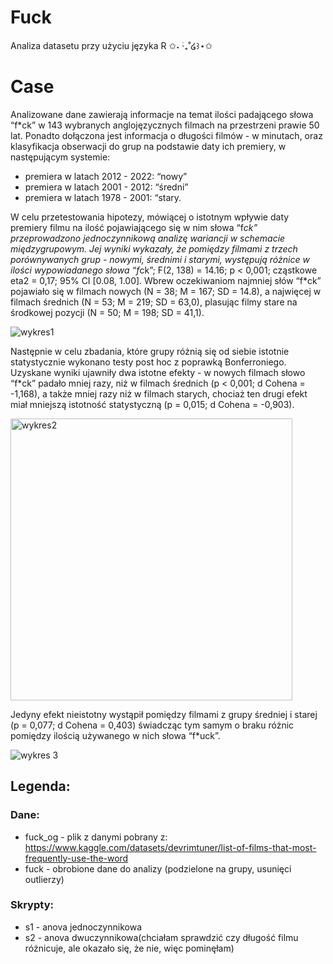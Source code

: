 # Fuck
Analiza datasetu przy użyciu języka R ✩˖ ࣪‧₊˚໒꒱⋆✩
# Case
Analizowane dane zawierają informacje na temat ilości padającego słowa “f*ck” w 143 wybranych anglojęzycznych filmach na przestrzeni prawie 50 lat. Ponadto dołączona jest informacja o długości filmów - w minutach, oraz klasyfikacja obserwacji do grup na podstawie daty ich premiery, w następującym systemie:
-	premiera w latach 2012 - 2022: “nowy”
-	premiera w latach 2001 - 2012: “średni”
-	premiera w latach 1978 - 2001: “stary.

W celu przetestowania hipotezy, mówiącej o istotnym wpływie daty premiery filmu na ilość pojawiającego się w nim słowa “f*ck” przeprowadzono jednoczynnikową analizę wariancji w schemacie międzygrupowym. Jej wyniki wykazały, że pomiędzy filmami z trzech porównywanych grup - nowymi, średnimi i starymi, występują różnice w ilości wypowiadanego słowa “f*ck”; F(2, 138) = 14.16; p < 0,001; cząstkowe eta2 = 0,17; 95% CI [0.08, 1.00]. 
Wbrew oczekiwaniom najmniej słów “f*ck” pojawiało się w filmach nowych (N = 38; M = 167; SD = 14.8), a najwięcej w filmach średnich (N = 53; M = 219; SD = 63,0), plasując filmy stare na środkowej pozycji (N = 50; M = 198; SD = 41,1).

 ![wykres1](https://user-images.githubusercontent.com/94643456/224188777-0f8b1ef7-8deb-41bf-b0e0-682155937dcf.jpg)


Następnie w celu zbadania, które grupy różnią się od siebie istotnie statystycznie wykonano testy post hoc z poprawką Bonferroniego. Uzyskane wyniki ujawniły dwa istotne efekty - w nowych filmach słowo “f*ck” padało mniej razy, niż w filmach średnich (p < 0,001; d Cohena = -1,168), a także mniej razy niż w filmach starych, chociaż ten drugi efekt miał mniejszą istotność statystyczną (p = 0,015; d Cohena = -0,903). 

<img width="451" alt="wykres2" src="https://user-images.githubusercontent.com/94643456/224188817-5d3ac818-859e-46b6-b6bb-817eb1f9e70c.png">

Jedyny efekt nieistotny wystąpił pomiędzy filmami z grupy średniej i starej (p = 0,077; d Cohena = 0,403) świadcząc tym samym o braku różnic pomiędzy ilością używanego w nich słowa “f*uck”.
 
![wykres 3](https://user-images.githubusercontent.com/94643456/224188870-ec957901-8b9d-4950-8ec1-4894f6490548.png)

 
## Legenda:
### Dane:
* fuck_og - plik z danymi pobrany z: https://www.kaggle.com/datasets/devrimtuner/list-of-films-that-most-frequently-use-the-word
* fuck - obrobione dane do analizy (podzielone na grupy, usunięci outlierzy)
### Skrypty:
* s1 - anova jednoczynnikowa
* s2 - anova dwuczynnikowa(chciałam sprawdzić czy długość filmu różnicuje, ale okazało się, że nie, więc pominęłam)
